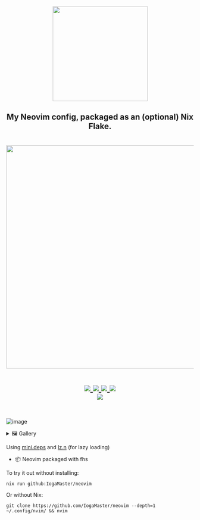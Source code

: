 <h1 align="center"><img src="./.github/assets/nixvim-dark.webp" width=255></h1>
<h2 align="center">My Neovim config, packaged as an (optional) Nix Flake.</h2>


<h1 align="center">
<a href='#'><img src="https://raw.githubusercontent.com/catppuccin/catppuccin/main/assets/palette/macchiato.png" width="600px"/></a>
  <br>
  <br>
  <div>
    <a href="https://github.com/Iogamaster/Neovim/issues">
        <img src="https://img.shields.io/github/issues/Iogamaster/Neovim?color=fab387&labelColor=303446&style=for-the-badge">
    </a>
    <a href="https://github.com/Iogamaster/Neovim/stargazers">
        <img src="https://img.shields.io/github/stars/Iogamaster/Neovim?color=ca9ee6&labelColor=303446&style=for-the-badge">
    </a>
    <a href="https://github.com/Iogamaster/Neovim">
        <img src="https://img.shields.io/github/repo-size/Iogamaster/Neovim?color=ea999c&labelColor=303446&style=for-the-badge">
    </a>
    <a href="https://github.com/Iogamaster/Neovim/blob/main/.github/LICENCE">
        <img src="https://img.shields.io/static/v1.svg?style=for-the-badge&label=License&message=MIT&logoColor=ca9ee6&colorA=313244&colorB=cba6f7"/>
    </a>
    <br>
    </div>
        <img href="https://builtwithnix.org" src="https://builtwithnix.org/badge.svg"/>
   </h1>
   <br>

![image](https://github.com/user-attachments/assets/89c6d1ac-2592-493b-948f-a33b415cdb58)

<details>
<summary>🖼️ Gallery</summary>

![image](https://github.com/user-attachments/assets/104199fd-c63f-4351-9e6c-f81d40278f05)
![image](https://github.com/user-attachments/assets/50ed3f07-e464-450a-b189-68d60a0b35d2)

</details>

Using [mini.deps](https://github.com/echasnovski/mini.nvim/blob/main/readmes/mini-deps.md) and [lz.n](https://github.com/nvim-neorocks/lz.n) (for lazy loading)

- 📦 Neovim packaged with fhs

To try it out without installing:

```sh
nix run github:IogaMaster/neovim
```

Or without Nix:
```
git clone https://github.com/IogaMaster/neovim --depth=1 ~/.config/nvim/ && nvim
```
